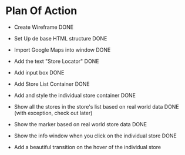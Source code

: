 # Plan Of Action

- Create Wireframe DONE

- Set Up de base HTML structure DONE

- Import Google Maps into window DONE

- Add the text "Store Locator" DONE

- Add input box DONE

- Add Store List Container DONE

- Add and style the individual store container DONE

- Show all the stores in the store's list based on real world data DONE (with exception, check out later)

- Show the marker based on real world store data DONE

- Show the info window when you click on the individual store DONE

- Add a beautiful transition on the hover of the individual store